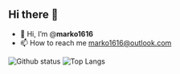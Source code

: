 ## Hi there 👋

- 👋 Hi, I’m @**marko1616**
- 📫 How to reach me marko1616@outlook.com
  

![Github status](https://github-readme-stats-git-masterrstaa-rickstaa.vercel.app/api?username=marko1616&show_icons=true)
![Top Langs](https://github-readme-stats-git-masterrstaa-rickstaa.vercel.app/api/top-langs/?username=marko1616&langs_count=4)
